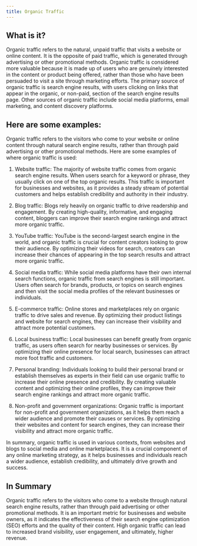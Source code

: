 ```yaml
---
title: Organic Traffic
---
```




## What is it?

Organic traffic refers to the natural, unpaid traffic that visits a website or online content. It is the opposite of paid traffic, which is generated through advertising or other promotional methods. Organic traffic is considered more valuable because it is made up of users who are genuinely interested in the content or product being offered, rather than those who have been persuaded to visit a site through marketing efforts. The primary source of organic traffic is search engine results, with users clicking on links that appear in the organic, or non-paid, section of the search engine results page. Other sources of organic traffic include social media platforms, email marketing, and content discovery platforms.

## Here are some examples:

Organic traffic refers to the visitors who come to your website or online content through natural search engine results, rather than through paid advertising or other promotional methods. Here are some examples of where organic traffic is used:

1. Website traffic: The majority of website traffic comes from organic search engine results. When users search for a keyword or phrase, they usually click on one of the top organic results. This traffic is important for businesses and websites, as it provides a steady stream of potential customers and helps establish credibility and authority in their industry.

2. Blog traffic: Blogs rely heavily on organic traffic to drive readership and engagement. By creating high-quality, informative, and engaging content, bloggers can improve their search engine rankings and attract more organic traffic.

3. YouTube traffic: YouTube is the second-largest search engine in the world, and organic traffic is crucial for content creators looking to grow their audience. By optimizing their videos for search, creators can increase their chances of appearing in the top search results and attract more organic traffic.

4. Social media traffic: While social media platforms have their own internal search functions, organic traffic from search engines is still important. Users often search for brands, products, or topics on search engines and then visit the social media profiles of the relevant businesses or individuals.

5. E-commerce traffic: Online stores and marketplaces rely on organic traffic to drive sales and revenue. By optimizing their product listings and website for search engines, they can increase their visibility and attract more potential customers.

6. Local business traffic: Local businesses can benefit greatly from organic traffic, as users often search for nearby businesses or services. By optimizing their online presence for local search, businesses can attract more foot traffic and customers.

7. Personal branding: Individuals looking to build their personal brand or establish themselves as experts in their field can use organic traffic to increase their online presence and credibility. By creating valuable content and optimizing their online profiles, they can improve their search engine rankings and attract more organic traffic.

8. Non-profit and government organizations: Organic traffic is important for non-profit and government organizations, as it helps them reach a wider audience and promote their causes or services. By optimizing their websites and content for search engines, they can increase their visibility and attract more organic traffic.

In summary, organic traffic is used in various contexts, from websites and blogs to social media and online marketplaces. It is a crucial component of any online marketing strategy, as it helps businesses and individuals reach a wider audience, establish credibility, and ultimately drive growth and success.

## In Summary

Organic traffic refers to the visitors who come to a website through natural search engine results, rather than through paid advertising or other promotional methods. It is an important metric for businesses and website owners, as it indicates the effectiveness of their search engine optimization (SEO) efforts and the quality of their content. High organic traffic can lead to increased brand visibility, user engagement, and ultimately, higher revenue.